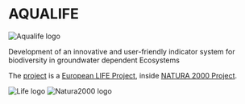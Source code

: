 # AQUALIFE

![Aqualife logo](https://github.com/gis3w/acqualife/blob/master/aqualife/static/aqualife/aqualife.png)

Development of an innovative and user-friendly indicator system
for biodiversity in groundwater dependent Ecosystems

The [project](www.aqualifeproject.eu/index.php/en/home-en/project) is a [European LIFE Project](http://ec.europa.eu/environment/life/), inside [NATURA 2000 Project](http://europa.eu/legislation_summaries/environment/nature_and_biodiversity/l28076_it.htm).

![Life logo](https://github.com/gis3w/acqualife/blob/master/aqualife/static/aqualife/life_h100.jpg) ![Natura2000 logo](https://github.com/gis3w/acqualife/blob/master/aqualife/static/aqualife/natura2000_h100.jpg)
